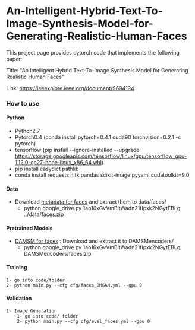 # An-Intelligent-Hybrid-Text-To-Image-Synthesis-Model-for-Generating-Realistic-Human-Faces
This project page provides pytorch code that implements the following paper:

Title: "An Intelligent Hybrid Text-To-Image Synthesis Model for Generating Realistic Human Faces"

Link: https://ieeexplore.ieee.org/document/9694194

### How to use
#### Python
*	Python2.7
*  Pytorch0.4 (conda install pytorch=0.4.1 cuda90 torchvision=0.2.1 -c pytorch)
*  tensorflow (pip install --ignore-installed --upgrade https://storage.googleapis.com/tensorflow/linux/gpu/tensorflow_gpu-1.12.0-cp27-none-linux_x86_64.whl)
*  pip install easydict pathlib
*  conda install requests nltk pandas scikit-image pyyaml cudatoolkit=9.0
	
#### Data
* Download [metadata for faces](https://drive.google.com/file/d/16m-eR9W8dm0-T21igA1dwVq0fAZwnnGX/view?usp=sharing) and extract them to data/faces/
	*	python google_drive.py 1ao16xGvVmBltWadn21fIpxk2NGytEBLg ../data/faces.zip	

#### Pretrained Models
* [DAMSM for faces](https://drive.google.com/file/d/1ibwy7-sZ2xVi5Qp_hZsic1TjmIjRmMwX/view?usp=sharing) : Download and extract it to DAMSMencoders/
    * python google_drive.py 1ao16xGvVmBltWadn21fIpxk2NGytEBLg DAMSMencoders/faces.zip

#### Training
	1- go into code/folder
	2- python main.py --cfg cfg/faces_DMGAN.yml --gpu 0

#### Validation
	1- Image Generation
		1- go into code/ folder
		2- python main.py --cfg cfg/eval_faces.yml --gpu 0
